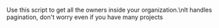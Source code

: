 Use this script to get all the owners inside your organization.\nIt handles pagination, don't worry even if you have many projects
